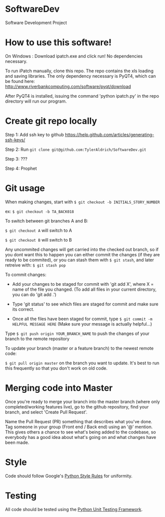 # SoftwareDev
Software Development Project

# How to use this software!
On Windows : Download ipatch.exe and click run! No dependencies necessary.

To run iPatch manually, clone this repo. The repo contains the xls loading and saving libraries.
The only dependency necessary is PyQT4, which can be found here: http://www.riverbankcomputing.com/software/pyqt/download

After PyQT4 is installed, issuing the command 'python ipatch.py' in the repo directory will run our program.

# Create git repo locally
Step 1: Add ssh key to github https://help.github.com/articles/generating-ssh-keys/

Step 2: Run `git clone git@github.com:TylerAldrich/SoftwareDev.git`

Step 3: ???

Step 4: Prophet

# Git usage
When making changes, start with `$ git checkout -b INITIALS_STORY_NUMBER`

ex: `$ git checkout -b TA_BACK018`

To switch between git branches A and B:

`$ git checkout A` will switch to A

`$ git checkout B` will switch to B

Any uncommited changes will get carried into the checked out branch, so if you dont want this to happen you can either commit the changes (if they are ready
to be commited), or you can stash them with `$ git stash`, and later retreive with:
`$ git stash pop`

To commit changes: 

* Add your changes to be staged for commit with 'git add X', where X = name of the file you changed. (To add all files in your current directory, you can do 'git add .')

* Type 'git status' to see which files are staged for commit and make sure its correct.

* Once all the files have been staged for commit, type `$ git commit -m HELPFUL MESSAGE HERE` (Make sure your message is actually helpful...)

Type `$ git push origin YOUR_BRANCH_NAME` to push the changes of your branch to the remote repository

To update your branch (master or a feature branch) to the newest remote code:

`$ git pull origin master` on the branch you want to update. It's best to run this frequently so that you don't work on old code.


# Merging code into Master
Once you're ready to merge your branch into the master branch (where only completed/working features live), go to the github repository, find your branch, and select 'Create Pull Request'.

Name the Pull Request (PR) something that describes what you've done. Tag someone in your group (Front end / Back end) using an '@' mention. This gives others a chance to see what's being added to the codebase, so everybody has 
a good idea about what's going on and what changes have been made.

# Style
Code should follow Google's [Python Style Rules](https://google-styleguide.googlecode.com/svn/trunk/pyguide.html#Python_Style_Rules) for uniformity.

# Testing
All code should be tested using the [Python Unit Testing Framework](https://docs.python.org/2/library/unittest.html).
